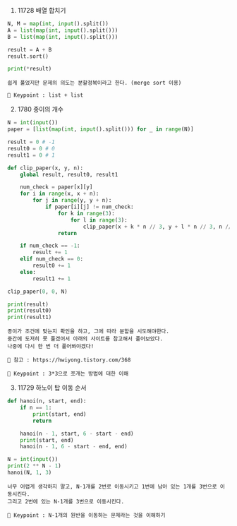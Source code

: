 1. 11728 배열 합치기
``` python
N, M = map(int, input().split())
A = list(map(int, input().split()))
B = list(map(int, input().split()))

result = A + B
result.sort()

print(*result)
```

    쉽게 풀었지만 문제의 의도는 분할정복이라고 한다. (merge sort 이용)

    🔑 Keypoint : list + list
    
2. 1780 종이의 개수
``` python
N = int(input())
paper = [list(map(int, input().split())) for _ in range(N)]

result = 0 # -1
result0 = 0 # 0
result1 = 0 # 1

def clip_paper(x, y, n):
    global result, result0, result1

    num_check = paper[x][y]
    for i in range(x, x + n):
        for j in range(y, y + n):
            if paper[i][j] != num_check:
                for k in range(3):
                    for l in range(3):
                        clip_paper(x + k * n // 3, y + l * n // 3, n // 3)
                return

    if num_check == -1:
        result += 1
    elif num_check == 0:
        result0 += 1
    else:
        result1 += 1

clip_paper(0, 0, N)

print(result)
print(result0)
print(result1)
```

    종이가 조건에 맞는지 확인을 하고, 그에 따라 분할을 시도해야한다.
    중간에 도저히 못 풀겠어서 아래의 사이트를 참고해서 풀어보았다.
    나중에 다시 한 번 더 풀어봐야겠다!
    
    📖 참고 : https://hwiyong.tistory.com/368

    🔑 Keypoint : 3*3으로 쪼개는 방법에 대한 이해
    
3. 11729 하노이 탑 이동 순서
``` python
def hanoi(n, start, end):
    if n == 1:
        print(start, end)
        return

    hanoi(n - 1, start, 6 - start - end)
    print(start, end)
    hanoi(n - 1, 6 - start - end, end)

N = int(input())
print(2 ** N - 1)
hanoi(N, 1, 3)
```

    너무 어렵게 생각하지 말고, N-1개를 2번로 이동시키고 1번에 남아 있는 1개를 3번으로 이동시킨다.
    그리고 2번에 있는 N-1개를 3번으로 이동시킨다.
    
    🔑 Keypoint : N-1개의 원반을 이동하는 문제라는 것을 이해하기
